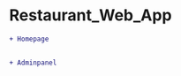 # Restaurant_Web_App

```diff
+ Homepage
```

<img src="https://user-images.githubusercontent.com/45434391/129958836-a5b3a492-3781-446f-b2c0-be954b4d2788.png" alt=""/>

```diff
+ Adminpanel
```
<img src="https://user-images.githubusercontent.com/45434391/129964163-738b527d-d47a-45e3-8ef9-947dcad8a479.png" alt=""/>
